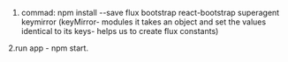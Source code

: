 1. commad:  npm install --save flux bootstrap react-bootstrap superagent keymirror
(keyMirror- modules it takes an object and set the values identical to its keys- helps us to create flux constants)

2.run app - npm start.
